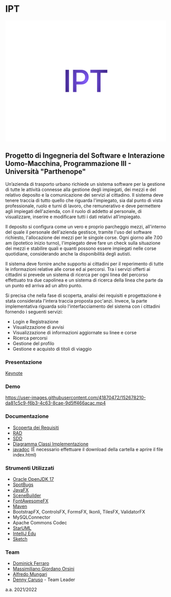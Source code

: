 # IPT

![projectLogo](https://github.com/dennewbie/IPT/blob/main/ingegneriaSoftware_interazioneUomoMacchina/design_IPT/initialDesign/IPT.png)

## Progetto di Ingegneria del Software e Interazione Uomo-Macchina, Programmazione III - Università "Parthenope"

Un’azienda di trasporto urbano richiede un sistema software per la gestione di tutte le attività connesse alla gestione degli impiegati, dei mezzi e del relativo deposito e la comunicazione dei servizi al cittadino. Il sistema deve tenere traccia di tutto quello che riguarda l'impiegato, sia dal punto di vista professionale, ruolo e turni di lavoro, che remunerativo e deve permettere agli impiegati dell'azienda, con il ruolo di addetto al personale, di visualizzare, inserire e modificare tutti i dati relativi all’impiegato.

Il deposito si configura come un vero e proprio parcheggio mezzi, all'interno del quale il personale dell'azienda gestisce, tramite l'uso del software richiesto, l'allocazione dei mezzi per le singole corse. Ogni giorno alle 7.00 am (ipotetico inizio turno), l'impiegato deve fare un check sulla situazione dei mezzi e stabilire quali e quanti possono essere impiegati nelle corse quotidiane, considerando anche la disponibilità degli autisti.

Il sistema deve fornire anche supporto ai cittadini per il reperimento di tutte le informazioni relative alle corse ed ai percorsi. Tra i servizi offerti ai cittadini si prevede un sistema di ricerca per ogni linea del percorso effettuato tra due capolinea e un sistema di ricerca della linea che parte da un punto ed arriva ad un altro punto.

Si precisa che nella fase di scoperta, analisi dei requisiti e progettazione è stata considerata l'intera traccia proposta poc'anzi. Invece, la parte implementativa riguarda solo l'interfacciamento del sistema con i cittadini fornendo i seguenti servizi:
- Login e Registrazione
- Visualizzazione di avvisi
- Visualizzazione di informazioni aggiornate su linee e corse
- Ricerca percorsi
- Gestione del profilo
- Gestione e acquisto di titoli di viaggio

### Presentazione
[Keynote](https://github.com/dennewbie/IPT/blob/main/presentazione_IPT/IPT_presentazione.pdf)

### Demo
https://user-images.githubusercontent.com/41870472/152678210-da81c5c9-f6b3-4c63-8cae-9d5ff466acac.mp4




### Documentazione
- [Scoperta dei Requisiti](https://github.com/dennewbie/IPT/blob/main/ingegneriaSoftware_interazioneUomoMacchina/analisi/ScopertaRequisiti.pdf)
- [RAD](https://github.com/dennewbie/IPT/blob/main/ingegneriaSoftware_interazioneUomoMacchina/analisi/RAD.pdf)
- [SDD](https://github.com/dennewbie/IPT/blob/main/ingegneriaSoftware_interazioneUomoMacchina/progettazione/SDD.pdf)
- [Diagramma Classi Implementazione](https://github.com/dennewbie/IPT/blob/main/prog3/diagrammaClassiImplementazione/diagrammaClassiImplementazione.pdf)
- [javadoc](https://github.com/dennewbie/IPT/tree/main/prog3/javadoc) (È necessario effettuare il download della cartella e aprire il file index.html)


### Strumenti Utilizzati
- [Oracle OpenJDK 17](https://openjdk.java.net/projects/jdk/17/)
- [SpotBugs](https://spotbugs.github.io/)
- [JavaFX](https://openjfx.io/)
- [SceneBuilder](https://gluonhq.com/products/scene-builder/)
- [FontAwesomeFX](https://mvnrepository.com/artifact/de.jensd/fontawesomefx)
- [Maven](https://maven.apache.org/)
- BootstrapFX, ControlsFX, FormsFX, Ikonli, TilesFX, ValidatorFX
- MySQLConnector
- Apache Commons Codec
- [StarUML](https://staruml.io/)
- [IntelliJ Edu](https://www.jetbrains.com/idea/)
- [Sketch](https://www.sketch.com/)

### Team
- [Dominick Ferraro](https://github.com/dom0000D)
- [Massimiliano Giordano Orsini](https://github.com/gomax22)
- [Alfredo Mungari](https://github.com/mungowz)
- [Denny Caruso](https://github.com/dennewbie) - Team Leader


a.a. 2021/2022
